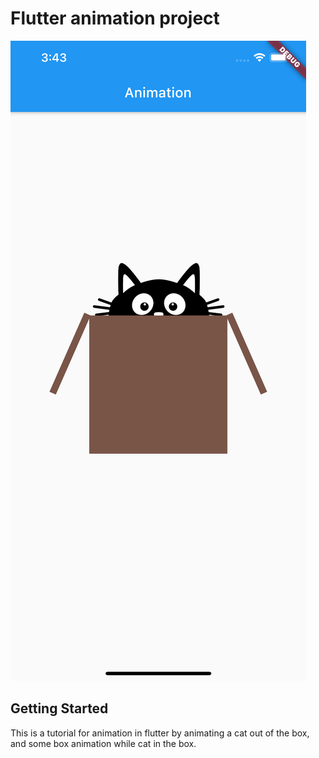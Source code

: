 # Flutter animation project 

![App screenshot](/_github_resources/app_screenshot_1.png)

## Getting Started

This is a tutorial for animation in flutter by animating
a cat out of the box, and some box animation while cat in the box.